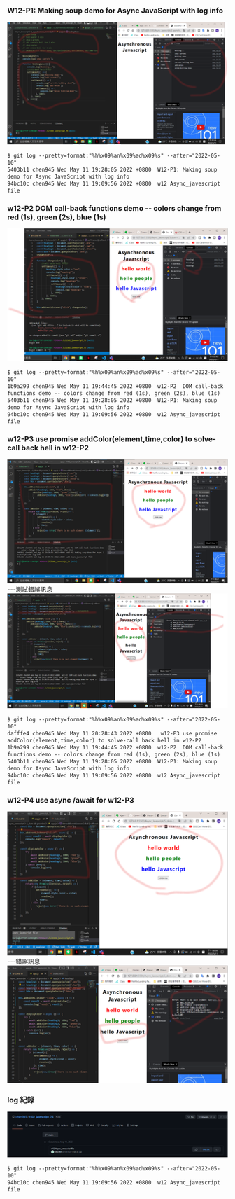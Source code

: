 ### W12-P1: Making soup demo for Async JavaScript with log info

![p1](./p1.png)

```
$ git log --pretty=format:"%h%x09%an%x09%ad%x09%s" --after="2022-05-10"
5403b11 chen945 Wed May 11 19:28:05 2022 +0800  W12-P1: Making soup demo for Async JavaScript with log info
94bc10c chen945 Wed May 11 19:09:56 2022 +0800  w12 Async_javescript file
```

### w12-P2 DOM call-back functions demo -- colors change from red (1s), green (2s), blue (1s)

![p2](./p2.png)

```
$ git log --pretty=format:"%h%x09%an%x09%ad%x09%s" --after="2022-05-10"
1b9a299 chen945 Wed May 11 19:44:45 2022 +0800  w12-P2  DOM call-back functions demo -- colors change from red (1s), green (2s), blue (1s)
5403b11 chen945 Wed May 11 19:28:05 2022 +0800  W12-P1: Making soup demo for Async JavaScript with log info
94bc10c chen945 Wed May 11 19:09:56 2022 +0800  w12 Async_javescript file
```

### w12-P3 use promise addColor(element,time,color) to solve-call back hell in w12-P2

![p3](./p3-1.png)
---測試錯誤訊息
![p3-1](./p3-2.png)

```
$ git log --pretty=format:"%h%x09%an%x09%ad%x09%s" --after="2022-05-10"
dafffe4 chen945 Wed May 11 20:28:43 2022 +0800   w12-P3 use promise addColor(element,time,color) to solve-call back hell in w12-P2
1b9a299 chen945 Wed May 11 19:44:45 2022 +0800  w12-P2  DOM call-back functions demo -- colors change from red (1s), green (2s), blue (1s)
5403b11 chen945 Wed May 11 19:28:05 2022 +0800  W12-P1: Making soup demo for Async JavaScript with log info
94bc10c chen945 Wed May 11 19:09:56 2022 +0800  w12 Async_javescript file
```

### w12-P4 use async /await for w12-P3

![p4-1](./p4-1.png)
---錯誤訊息
![p4-2](./p4-2.png)

### log 紀錄

![log1](./log.png)

```
$ git log --pretty=format:"%h%x09%an%x09%ad%x09%s" --after="2022-05-10"
94bc10c chen945 Wed May 11 19:09:56 2022 +0800  w12 Async_javescript file
```
